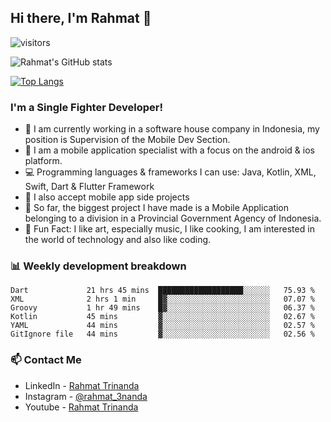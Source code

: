 ## Hi there, I'm Rahmat 👋
![visitors](https://visitor-badge.glitch.me/badge?page_id=https://github.com/rahmat3nanda/)

![Rahmat's GitHub stats](https://github-readme-stats.vercel.app/api?username=rahmat3nanda&count_private=true&show_icons=true&theme=radical)

[![Top Langs](https://github-readme-stats.vercel.app/api/top-langs/?username=rahmat3nanda&show_icons=true&theme=radical&layout=compact)](https://github.com/rahmat3nanda/github-readme-stats)

### I'm a Single Fighter Developer!
- :office: I am currently working in a software house company in Indonesia, my position is Supervision of the Mobile Dev Section.
- :iphone: I am a mobile application specialist with a focus on the android & ios platform.
- :computer: Programming languages & frameworks I can use: Java, Kotlin, XML, Swift, Dart & Flutter Framework
- :handshake: I also accept mobile app side projects
- :police_car: So far, the biggest project I have made is a Mobile Application belonging to a division in a Provincial Government Agency of Indonesia.
- :notebook: Fun Fact: I like art, especially music, I like cooking, I am interested in the world of technology and also like coding.

### 📊 Weekly development breakdown

<!--START_SECTION:waka-->

```text
Dart             21 hrs 45 mins  ███████████████████░░░░░░   75.93 %
XML              2 hrs 1 min     █▓░░░░░░░░░░░░░░░░░░░░░░░   07.07 %
Groovy           1 hr 49 mins    █▓░░░░░░░░░░░░░░░░░░░░░░░   06.37 %
Kotlin           45 mins         ▓░░░░░░░░░░░░░░░░░░░░░░░░   02.67 %
YAML             44 mins         ▓░░░░░░░░░░░░░░░░░░░░░░░░   02.57 %
GitIgnore file   44 mins         ▓░░░░░░░░░░░░░░░░░░░░░░░░   02.56 %
```

<!--END_SECTION:waka-->

### 📫 Contact Me
- LinkedIn - [Rahmat Trinanda](https://www.linkedin.com/in/rahmat-trinanda/)
- Instagram - [@rahmat_3nanda](https://www.instagram.com/rahmat_3nanda/)
- Youtube - [Rahmat Trinanda](https://www.youtube.com/channel/UCmhq5_o2cDpYsTtBl24XEAw)

